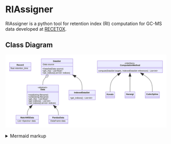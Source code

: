 # RIAssigner
RIAssigner is a python tool for retention index (RI) computation for GC-MS data developed at [RECETOX](https://www.recetox.muni.cz/en).

## Class Diagram
<!-- generated by mermaid compile action - START -->
![~mermaid diagram 1~](/.resources/README-md-1.svg)
<details>
  <summary>Mermaid markup</summary>

```mermaid
classDiagram
    class Record {
        float retention_time
    }

    class MatchMSData{
        -List ~Spectra~ data
    }

    class PandasData {
        -DataFrame data
    }

    Data <|-- MatchMSData
    Data <|-- PandasData

    class Data{
        <<abstract>>
        +read(string filename)
        +write(string filename)
        +get_rts() List~float~
        +get_indices() List~int~
        +set_indices(List~int~ indices)
    }

    class DataSet{
        -Data source
        +DataSet(Data source)
        +get_rts() List~float~
        +set_indices(List~int~ indices)
    }

    DataSet o-- Data

    class IndexedDataSet{
        +get_indices() List~int~
    }

    DataSet <|-- IndexedDataSet

    class ComputationMethod{
        <<interface>>
        compute(DataSet targets, IndexedDataSet references) List~int~

    }

    class Kovats {

    }
    class Harangi {

    }
    class CubicSpline {

    }

    ComputationMethod <|-- Kovats
    ComputationMethod <|-- Harangi
    ComputationMethod <|-- CubicSpline

```

</details>
<!-- generated by mermaid compile action - END -->
